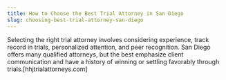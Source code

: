 ```yaml
---
title: How to Choose the Best Trial Attorney in San Diego
slug: choosing-best-trial-attorney-san-diego
---
```


Selecting the right trial attorney involves considering experience, track record in trials, personalized attention, and peer recognition. San Diego offers many qualified attorneys, but the best emphasize client communication and have a history of winning or settling favorably through trials.[hhjtrialattorneys.com]